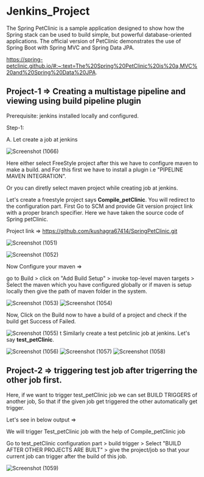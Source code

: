 # Jenkins_Project
The Spring PetClinic is a sample application designed to show how the Spring stack can be used to build simple, but powerful database-oriented applications. The official version of PetClinic demonstrates the use of Spring Boot with Spring MVC and Spring Data JPA.

https://spring-petclinic.github.io/#:~:text=The%20Spring%20PetClinic%20is%20a,MVC%20and%20Spring%20Data%20JPA.

## Project-1 => Creating a multistage pipeline and viewing using build pipeline plugin

Prerequisite: jenkins installed locally and configured.

Step-1: 

A.  Let create a job at jenkins

![Screenshot (1066)](https://user-images.githubusercontent.com/46487696/104103669-6ddc7280-52c9-11eb-8ddf-0434f67b2ff6.png)

Here either select FreeStyle project after this we have to configure maven to make a build. and For this first we have to install a plugin i.e "PIPELINE MAVEN INTEGRATION".

Or you can diretly select maven project while creating job at jenkins.

Let's create a freestyle project says **Compile_petClinic**. You will redirect to the configuration part. First Go to SCM  and provide Git version project link with a proper branch specifier. Here we have taken the source code of Spring petClinic. 

Project link => https://github.com/kushagra67414/SpringPetClinic.git

![Screenshot (1051)](https://user-images.githubusercontent.com/46487696/104103736-bac04900-52c9-11eb-9dd8-68e9878e0b98.png)

![Screenshot (1052)](https://user-images.githubusercontent.com/46487696/104104085-f1975e80-52cb-11eb-9c4c-2aa5701046c7.png)


Now Configure your maven =>

go to Build > click on "Add Build Setup" > invoke top-level maven targets > Select the maven which you have configured globally or if maven is setup locally then give the path of maven folder in the system.

![Screenshot (1053)](https://user-images.githubusercontent.com/46487696/104104087-f2c88b80-52cb-11eb-98a5-e2e19994052d.png)
![Screenshot (1054)](https://user-images.githubusercontent.com/46487696/104104088-f3612200-52cb-11eb-9479-8c1b97075874.png)


Now, Click on the Build now  to have a build of a project and check if the build get Success of Failed.

![Screenshot (1055)](https://user-images.githubusercontent.com/46487696/104104288-222bc800-52cd-11eb-9ae9-d770919267b5.png)
t
Similarly create a test petclinic job at jenkins. Let's say **test_petClinic**.

![Screenshot (1056)](https://user-images.githubusercontent.com/46487696/104104339-63bc7300-52cd-11eb-8eca-8bd816c4008e.png)
![Screenshot (1057)](https://user-images.githubusercontent.com/46487696/104104340-64eda000-52cd-11eb-97e2-d7e5d06e0fa2.png)
![Screenshot (1058)](https://user-images.githubusercontent.com/46487696/104104342-64eda000-52cd-11eb-9417-c68b0574b4cd.png)



## Project-2 => triggering test job after trigerring the other job first.

Here, if we want to trigger test_petClinic job we can set BUILD TRIGGERS of another job, So that if the given job get triggered the other automatically get trigger.

Let's see in below output =>

We will trigger Test_petClinic job with the help of Compile_petClinic job

Go to test_petClinic configuration part > build trigger > Select "BUILD AFTER OTHER PROJECTS ARE BUILT" > give the project/job so that your current job can trigger after the build of this job.

![Screenshot (1059)](https://user-images.githubusercontent.com/46487696/104123069-e9442f80-536e-11eb-9309-645f8d23b252.png)

